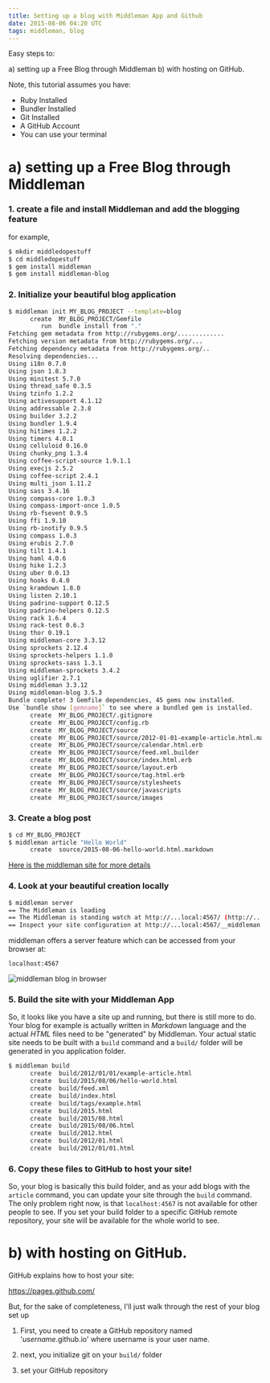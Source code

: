 ```yaml
---
title: Setting up a blog with Middleman App and Github
date: 2015-08-06 04:20 UTC
tags: middleman, blog
---
```


Easy steps to:

a) setting up a Free Blog through Middleman 
b) with hosting on GitHub.

Note, this tutorial assumes you have:

* Ruby Installed
* Bundler Installed
* Git Installed
* A GitHub Account
* You can use your terminal

# a) setting up a Free Blog through Middleman 

### 1. create a file and install Middleman and add the blogging feature

for example,

~~~ bash
$ mkdir middledopestuff
$ cd middledopestuff
$ gem install middleman
$ gem install middleman-blog
~~~

### 2. Initialize your beautiful blog application

~~~ bash
$ middleman init MY_BLOG_PROJECT --template=blog
      create  MY_BLOG_PROJECT/Gemfile
         run  bundle install from "."
Fetching gem metadata from http://rubygems.org/.............
Fetching version metadata from http://rubygems.org/...
Fetching dependency metadata from http://rubygems.org/..
Resolving dependencies...
Using i18n 0.7.0
Using json 1.8.3
Using minitest 5.7.0
Using thread_safe 0.3.5
Using tzinfo 1.2.2
Using activesupport 4.1.12
Using addressable 2.3.8
Using builder 3.2.2
Using bundler 1.9.4
Using hitimes 1.2.2
Using timers 4.0.1
Using celluloid 0.16.0
Using chunky_png 1.3.4
Using coffee-script-source 1.9.1.1
Using execjs 2.5.2
Using coffee-script 2.4.1
Using multi_json 1.11.2
Using sass 3.4.16
Using compass-core 1.0.3
Using compass-import-once 1.0.5
Using rb-fsevent 0.9.5
Using ffi 1.9.10
Using rb-inotify 0.9.5
Using compass 1.0.3
Using erubis 2.7.0
Using tilt 1.4.1
Using haml 4.0.6
Using hike 1.2.3
Using uber 0.0.13
Using hooks 0.4.0
Using kramdown 1.8.0
Using listen 2.10.1
Using padrino-support 0.12.5
Using padrino-helpers 0.12.5
Using rack 1.6.4
Using rack-test 0.6.3
Using thor 0.19.1
Using middleman-core 3.3.12
Using sprockets 2.12.4
Using sprockets-helpers 1.1.0
Using sprockets-sass 1.3.1
Using middleman-sprockets 3.4.2
Using uglifier 2.7.1
Using middleman 3.3.12
Using middleman-blog 3.5.3
Bundle complete! 3 Gemfile dependencies, 45 gems now installed.
Use `bundle show [gemname]` to see where a bundled gem is installed.
      create  MY_BLOG_PROJECT/.gitignore
      create  MY_BLOG_PROJECT/config.rb
      create  MY_BLOG_PROJECT/source
      create  MY_BLOG_PROJECT/source/2012-01-01-example-article.html.markdown
      create  MY_BLOG_PROJECT/source/calendar.html.erb
      create  MY_BLOG_PROJECT/source/feed.xml.builder
      create  MY_BLOG_PROJECT/source/index.html.erb
      create  MY_BLOG_PROJECT/source/layout.erb
      create  MY_BLOG_PROJECT/source/tag.html.erb
      create  MY_BLOG_PROJECT/source/stylesheets
      create  MY_BLOG_PROJECT/source/javascripts
      create  MY_BLOG_PROJECT/source/images
~~~

### 3. Create a blog post

~~~ bash
$ cd MY_BLOG_PROJECT
$ middleman article "Hello World"
      create  source/2015-08-06-hello-world.html.markdown
~~~

[Here is the middleman site for more details](https://middlemanapp.com/basics/blogging/)

### 4. Look at your beautiful creation locally

~~~ bash
$ middleman server
== The Middleman is loading
== The Middleman is standing watch at http://...local:4567/ (http://...:4567/)
== Inspect your site configuration at http://...local:4567/__middleman
~~~

middleman offers a server feature which can be accessed from your browser at:

`localhost:4567`

![middleman blog in browser](images/middleman-blog-in-browser.png)

### 5. Build the site with your Middleman App

So, it looks like you have a site up and running, but there is still more to do.  Your blog for example is actually written in *Markdown* language and the actual *HTML* files need to be "generated" by Middleman.  Your actual static site needs to be built with a `build` command and a `build/` folder will be generated in you application folder.

~~~ bash
$ middleman build
      create  build/2012/01/01/example-article.html
      create  build/2015/08/06/hello-world.html
      create  build/feed.xml
      create  build/index.html
      create  build/tags/example.html
      create  build/2015.html
      create  build/2015/08.html
      create  build/2015/08/06.html
      create  build/2012.html
      create  build/2012/01.html
      create  build/2012/01/01.html
~~~

### 6. Copy these files to GitHub to host your site!

So, your blog is basically this build folder, and as your add blogs with the `article` command, you can update your site through the `build` command.  The only problem right now, is that `localhost:4567` is not available for other people to see.  If you set your build folder to a specific GitHub remote repository, your site will be available for the whole world to see.

# b) with hosting on GitHub.

GitHub explains how to host your site:

https://pages.github.com/

But, for the sake of completeness, I'll just walk through the rest of your blog set up

1. First, you need to create a GitHub repository named '*username*.github.io' where username is your user name.
2. next, you initialize git on your `build/` folder

3. set your GitHub repository 

